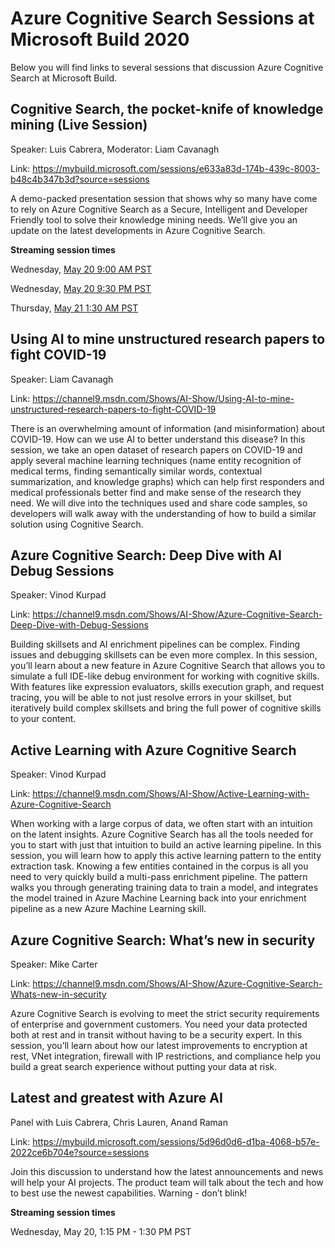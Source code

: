 # Azure Cognitive Search Sessions at Microsoft Build 2020

Below you will find links to several sessions that discussion Azure Cognitive Search at Microsoft Build.

## Cognitive Search, the pocket-knife of knowledge mining (Live Session)
Speaker: Luis Cabrera, Moderator: Liam Cavanagh

Link: https://mybuild.microsoft.com/sessions/e633a83d-174b-439c-8003-b48c4b347b3d?source=sessions

A demo-packed presentation session that shows why so many have come to rely on Azure Cognitive Search as a Secure, Intelligent and Developer Friendly tool to solve their knowledge mining needs. We’ll give you an update on the latest developments in Azure Cognitive Search. 

**Streaming session times**

Wednesday, [May 20 9:00 AM PST](https://mybuild.microsoft.com/sessions/e35f1659-e98c-4824-ba9a-422fcfcf04c6?source=sessions)

Wednesday, [May 20 9:30 PM PST](https://mybuild.microsoft.com/sessions/391f3d09-50b4-476a-9acf-4fd2d4927a9e?source=sessions)

Thursday, [May 21 1:30 AM PST](https://mybuild.microsoft.com/sessions/e633a83d-174b-439c-8003-b48c4b347b3d?source=sessions)


## Using AI to mine unstructured research papers to fight COVID-19 
Speaker: Liam Cavanagh

Link: https://channel9.msdn.com/Shows/AI-Show/Using-AI-to-mine-unstructured-research-papers-to-fight-COVID-19

There is an overwhelming amount of information (and misinformation) about COVID-19.  How can we use AI to better understand this disease?  In this session, we take an open dataset of research papers on COVID-19 and apply several machine learning techniques (name entity recognition of medical terms, finding semantically similar words, contextual summarization, and knowledge graphs) which can help first responders and medical professionals better find and make sense of the research they need.  We will dive into the techniques used and share code samples, so developers will walk away with the understanding of how to build a similar solution using Cognitive Search. 
 
## Azure Cognitive Search: Deep Dive with AI Debug Sessions 
Speaker: Vinod Kurpad

Link: https://channel9.msdn.com/Shows/AI-Show/Azure-Cognitive-Search-Deep-Dive-with-Debug-Sessions

Building skillsets and AI enrichment pipelines can be complex. Finding issues and debugging skillsets can be even more complex. In this session, you’ll learn about a new feature in Azure Cognitive Search that allows you to simulate a full IDE-like debug environment for working with cognitive skills. With features like expression evaluators, skills execution graph, and request tracing, you will be able to not just resolve errors in your skillset, but iteratively build complex skillsets and bring the full power of cognitive skills to your content.
 
## Active Learning with Azure Cognitive Search 
Speaker: Vinod Kurpad

Link: https://channel9.msdn.com/Shows/AI-Show/Active-Learning-with-Azure-Cognitive-Search

When working with a large corpus of data, we often start with an intuition on the latent insights. Azure Cognitive Search has all the tools needed for you to start with just that intuition to build an active learning pipeline. In this session, you will learn how to apply this active learning pattern to the entity extraction task. Knowing a few entities contained in the corpus is all you need to very quickly build a multi-pass enrichment pipeline. The pattern walks you through generating training data to train a model, and integrates the model trained in Azure Machine Learning back into your enrichment pipeline as a new Azure Machine Learning skill.
 
## Azure Cognitive Search: What’s new in security 

Speaker: Mike Carter

Link: https://channel9.msdn.com/Shows/AI-Show/Azure-Cognitive-Search-Whats-new-in-security

Azure Cognitive Search is evolving to meet the strict security requirements of enterprise and government customers. You need your data protected both at rest and in transit without having to be a security expert. In this session, you’ll learn about how our latest improvements to encryption at rest, VNet integration, firewall with IP restrictions, and compliance help you build a great search experience without putting your data at risk.
 
## Latest and greatest with Azure AI 

Panel with Luis Cabrera, Chris Lauren, Anand Raman

Link: https://mybuild.microsoft.com/sessions/5d96d0d6-d1ba-4068-b57e-2022ce6b704e?source=sessions

Join this discussion to understand how the latest announcements and news will help your AI projects. The product team will talk about the tech and how to best use the newest capabilities. Warning - don’t blink!

**Streaming session times**

Wednesday, May 20, 1:15 PM - 1:30 PM PST


